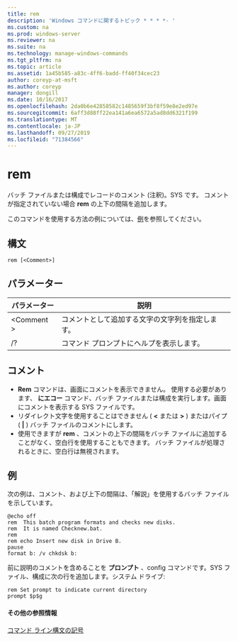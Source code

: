 ```yaml
---
title: rem
description: 'Windows コマンドに関するトピック * * * *- '
ms.custom: na
ms.prod: windows-server
ms.reviewer: na
ms.suite: na
ms.technology: manage-windows-commands
ms.tgt_pltfrm: na
ms.topic: article
ms.assetid: 1a45b585-a83c-4ff6-badd-ff40f34cec23
author: coreyp-at-msft
ms.author: coreyp
manager: dongill
ms.date: 10/16/2017
ms.openlocfilehash: 2da0b6e42858582c1485659f3bf8f59e8e2ed97e
ms.sourcegitcommit: 6aff3d88ff22ea141a6ea6572a5ad8dd6321f199
ms.translationtype: MT
ms.contentlocale: ja-JP
ms.lasthandoff: 09/27/2019
ms.locfileid: "71384566"
---
```

# <a name="rem"></a>rem



バッチ ファイルまたは構成でレコードのコメント (注釈)。SYS です。 コメントが指定されていない場合 **rem** の上下の間隔を追加します。

このコマンドを使用する方法の例については、[例](#BKMK_examples)を参照してください。

## <a name="syntax"></a>構文

```
rem [<Comment>]
```

## <a name="parameters"></a>パラメーター

|パラメーター|説明|
|---------|-----------|
|\<Comment >|コメントとして追加する文字の文字列を指定します。|
|/?|コマンド プロンプトにヘルプを表示します。|

## <a name="remarks"></a>コメント

-   **Rem** コマンドは、画面にコメントを表示できません。 使用する必要があります、 **にエコー** コマンド、バッチ ファイルまたは構成を実行します。画面にコメントを表示する SYS ファイルです。
-   リダイレクト文字を使用することはできません ( **<** または **>** ) またはパイプ ( **|** ) バッチ ファイルのコメントにします。
-   使用できますが **rem** 、コメントの上下の間隔をバッチ ファイルに追加することがなく、空白行を使用することもできます。 バッチ ファイルが処理されるときに、空白行は無視されます。

## <a name="BKMK_examples"></a>例

次の例は、コメント、および上下の間隔は、「解説」を使用するバッチ ファイルを示しています。
```
@echo off
rem  This batch program formats and checks new disks.
rem  It is named Checknew.bat.
rem
rem echo Insert new disk in Drive B.
pause 
format b: /v chkdsk b: 
```
前に説明のコメントを含めることを **プロンプト** 、config コマンドです。SYS ファイル、構成に次の行を追加します。システム ドライブ:
```
rem Set prompt to indicate current directory
prompt $p$g
```

#### <a name="additional-references"></a>その他の参照情報

[コマンド ライン構文の記号](command-line-syntax-key.md)